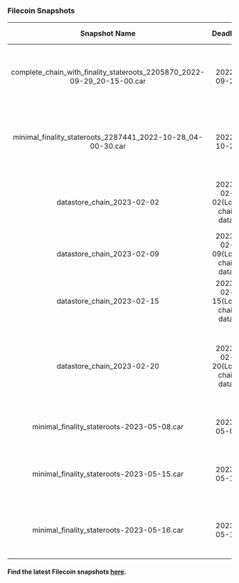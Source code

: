 ### Filecoin Snapshots

| Snapshot Name | Deadline | Snapshot Metadata | Deal Metadata | Deal Metadata NFT(opensea) |
| :-: | :-: | :-: | :-: | :-: |
| complete_chain_with_finality_stateroots_2205870_2022-09-29_20-15-00.car | 2022-09-29 | [CSV]( 2022-09-29_complete_chain/complete_chain_with_finality_stateroots_2205870_2022-09-29_20-15-00.car.csv ':include') <br> [JSON]( 2022-09-29_complete_chain/complete_chain_with_finality_stateroots_2205870_2022-09-29_20-15-00.car.json ':include')  |[swan-task-fl9rov-auto-deals.json](2022-09-29_complete_chain/swan-task-fl9rov-auto-deals.json ':include') <br> [swan-task-p9dh7u-auto-deals.json](2022-09-29_complete_chain/swan-task-p9dh7u-auto-deals.json ':include') | [fil-complete_2022-09-29_auto-deals_fl9rov.nft](https://opensea.io/assets/matic/0xA6787587159c017AD83fe28e746FCFAE0DD91383/43) <br>  [fil-complete_2022-09-29_auto-deals_p9dh7u.nft](https://opensea.io/assets/matic/0xA6787587159c017AD83fe28e746FCFAE0DD91383/42) |                       
| minimal_finality_stateroots_2287441_2022-10-28_04-00-30.car | 2022-10-28 | [CSV](2022-10-28_minimal_chain/minimal_finality_stateroots_2287441_2022-10-28_04-00-30.car.csv ':include') <br> [JSON](2022-10-28_minimal_chain/minimal_finality_stateroots_2287441_2022-10-28_04-00-30.car.json ':include') | [swan-task-fl9rov-auto-deals.json](2022-09-29_complete_chain/swan-task-fl9rov-auto-deals.json ':include') <br> [swan-task-p9dh7u-auto-deals.json](2022-09-29_complete_chain/swan-task-p9dh7u-auto-deals.json ':include')| [fil-minimal_2022-10-28_auto-deals_fl9rov.nft](https://opensea.io/assets/matic/0xA6787587159c017AD83fe28e746FCFAE0DD91383/43) <br> [fil-minimal_2022-10-28_auto-deals_p9dh7u.nft](https://opensea.io/assets/matic/0xA6787587159c017AD83fe28e746FCFAE0DD91383/42) |
| datastore_chain_2023-02-02 | 2023-02-02(Local chain data) | [JSON-1](2023-02-02_datastore_chain/filecoin-snapshot-20230202-1.json ':include') <br> [JSON-2](2023-02-02_datastore_chain/filecoin-snapshot-20230202-2.json ':include') | [swan-task-giv8d5-metadata.json](2023-02-02_datastore_chain/swan-task-giv8d5-metadata.json ':include') <br> [swan-task-nymir7-auto-deals.json](2023-02-02_datastore_chain/swan-task-nymir7-metadata.json ':include')| [fil-datastore_2023_02-02_metadata_giv8d5.nft](https://opensea.io/assets/matic/0xa6787587159c017ad83fe28e746fcfae0dd91383/182/) <br> [fil-datastore_2023-02-02_auto-deals_nymir7.nft](https://opensea.io/assets/matic/0xa6787587159c017ad83fe28e746fcfae0dd91383/183/) |
| datastore_chain_2023-02-09 | 2023-02-09(Local chain data) | [JSON](2023-02-09_datastore_chain/filecoin_chain-20230209.json ':include') | [swan-task-ea9sum-metadata.json](2023-02-09_datastore_chain/swan-task-ea9sum-metadata.json ':include') | [fil-datastore_2023-02-09_metadata_ea9sum.nft](https://opensea.io/assets/matic/0xa6787587159c017ad83fe28e746fcfae0dd91383/184) |
| datastore_chain_2023-02-15 | 2023-02-15(Local chain data) | [JSON](2023-02-15_datastore_chain/filecoin-chain-2023-02-15.json ':include') | [swan-task-2m5tt7-metadata.json](2023-02-15_datastore_chain/swan-task-2m5tt7-metadata.json ':include') | [fil-datastore_2023-02-15_metadata_2m5tt7.nft](https://opensea.io/assets/matic/0xa6787587159c017ad83fe28e746fcfae0dd91383/185) |
| datastore_chain_2023-02-20 | 2023-02-20(Local chain data) | [JSON](2023-02-20_datastore_chain/datastore-2023-02-20.json ':include') | [swan-task-gx1u5r-metadata.json](2023-02-20_datastore_chain/swan-task-gx1u5r-metadata.json ':include') <br> [swan-task-hon1x0-metadata.json](2023-02-20_datastore_chain/swan-task-hon1x0-metadata.json ':include') <br> [swan-task-n6w7m2-metadata.json](2023-02-20_datastore_chain/swan-task-n6w7m2-metadata.json ':include')| [fil-datastore_2023-02-20_metadata_gx1u5r.nft](https://opensea.io/assets/matic/0xa6787587159c017ad83fe28e746fcfae0dd91383/188) <br> [fil-datastore_2023-02-20_metadata_hon1x0.nft](https://opensea.io/assets/matic/0xa6787587159c017ad83fe28e746fcfae0dd91383/186) <br> [fil-datastore_2023_02-20_metadata_n6w7m2.nft](https://opensea.io/assets/matic/0xa6787587159c017ad83fe28e746fcfae0dd91383/187)|
| minimal_finality_stateroots-2023-05-08.car | 2023-05-08 | [JSON](2023-05-08_minimal_chain/minimal_finality_stateroots-2023-05-08.json ':include') | [swan-fil-20230508-auto-deals.json](2023-05-08_minimal_chain/swan-fil-20230508-auto-deals.json ':include') | [fil-minimal_2023-05-08_auto-deals.nft](https://opensea.io/assets/matic/0xa6787587159c017ad83fe28e746fcfae0dd91383/231/) |
| minimal_finality_stateroots-2023-05-15.car | 2023-05-15 | [JSON](2023-05-15_minimal_chain/minimal_finality_stateroots-2023-05-15.json ':include') | [swan-task-1cvde4-deals.csv](2023-05-15_minimal_chain/swan-task-1cvde4-deals.csv) <br> [swan-task-1cvde4-deals.json](2023-05-15_minimal_chain/swan-task-1cvde4-deals.json ':include') | [fil-minimal_2023-05-15_deals_1cvde4.nft](https://opensea.io/assets/matic/0x86624827c18cb1cb90ffb1bfb0cdc5b4252c18bc/1/) |
| minimal_finality_stateroots-2023-05-16.car | 2023-05-16 | [JSON](2023-05-16_minimal_chain/minimal_finality_stateroots-2023-05-16.json ':include') | [swan-task-znbx8z-deals.csv](2023-05-16_minimal_chain/swan-task-znbx8z-deals.csv) <br> [swan-task-znbx8z-deals.json](2023-05-16_minimal_chain/swan-task-znbx8z-deals.json ':include') | [fil-minimal_2023-05-16_deals_znbx8z.nft](https://opensea.io/assets/matic/0x86624827c18cb1cb90ffb1bfb0cdc5b4252c18bc/2/) |

#### Find the latest Filecoin snapshots [here](https://lotus.filecoin.io/lotus/install/start-lotus/).
